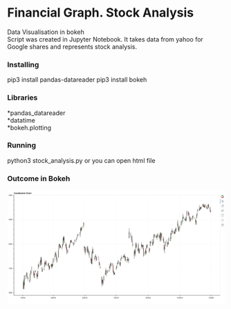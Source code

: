 # Financial Graph. Stock Analysis
Data Visualisation in bokeh<br>
Script was created in Jupyter Notebook. It takes data from yahoo for Google shares and represents stock analysis.

### Installing
pip3 install pandas-datareader
pip3 install bokeh

### Libraries<br>
*pandas_datareader<br>
*datatime<br>
*bokeh.plotting

### Running<br>
python3 stock_analysis.py or you can open html file

### Outcome in Bokeh
![Test](https://github.com/lizaveta-holadneva/financial_graph/blob/master/Stock%20Analysis.png)
